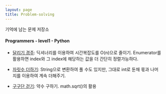 ```yaml
---
layout: page
title: Problem-solving
---
```


기억에 남는 문제 저장소

#### Programmers - level1 - Python
- [달리기 경주](https://dangalee.github.io/2023-05-09-runner-problem/): 딕셔너리를 이용하여 시간복잡도를 O(n)으로 줄이기. Enumerator를 활용하면 index와 그 index에 해당하는 값을 더 간단히 정렬가능하다.

- [자릿수 더하기](https://dangalee.github.io/2023-05-15-sum-digit/): String으로 변환하여 풀 수도 있지만, 그대로 int로 둔채 몫과 나머지를 이용하여 계속 더해주기.

- [구구단 걷기](https://dangalee.github.io/2023-05-18-gugudan-walking/): 약수 구하기. math.sqrt()의 활용


